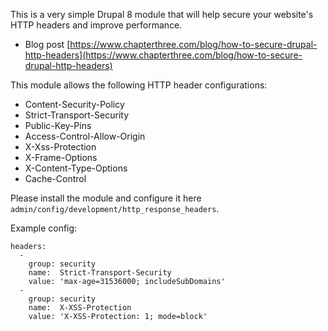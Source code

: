 This is a very simple Drupal 8 module that will help secure your website's HTTP headers and improve performance.

* Blog post [https://www.chapterthree.com/blog/how-to-secure-drupal-http-headers](https://www.chapterthree.com/blog/how-to-secure-drupal-http-headers)

This module allows the following HTTP header configurations:

* Content-Security-Policy
* Strict-Transport-Security
* Public-Key-Pins
* Access-Control-Allow-Origin
* X-Xss-Protection
* X-Frame-Options
* X-Content-Type-Options
* Cache-Control

Please install the module and configure it here `admin/config/development/http_response_headers`.

Example config:
```
headers:
  -
    group: security
    name:  Strict-Transport-Security
    value: 'max-age=31536000; includeSubDomains'
  -
    group: security
    name:  X-XSS-Protection
    value: 'X-XSS-Protection: 1; mode=block'
```
